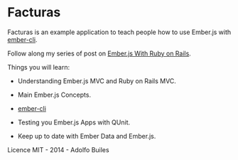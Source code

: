 # Facturas

Facturas is an example application to teach people how to use Ember.js with [ember-cli](http://github.com/stefanpenner/ember-cli).

Follow along my series of post on [Ember.js With Ruby on Rails](http://blog.abuiles.com/ember-js-with-ruby-on-rails).

Things you will learn:

* Understanding Ember.js MVC and Ruby on Rails MVC.

* Main Ember.js Concepts.

* [ember-cli](http://github.com/stefanpenner/ember-cli)

* Testing you Ember.js Apps with QUnit.

* Keep up to date with Ember Data and Ember.js.


Licence MIT - 2014 - Adolfo Builes
